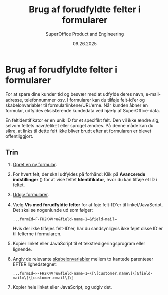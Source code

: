 ﻿---
uid: help-da-form-prefilled
title: Brug af forudfyldte felter i formularer
description: Brug af forudfyldte felter i formularer
keywords: formular, forudfyldt, forudfyldte felt, felt-id, feltidentifikator
author: SuperOffice Product and Engineering
date: 09.26.2025
version: 10.5
content_type: howto
audience: person
audience_tooltip: SuperOffice Marketing
language: da
---

# Brug af forudfyldte felter i formularer

For at spare dine kunder tid og besvær med at udfylde deres navn, e-mail-adresse, telefonnummer osv. I formularer kan du tilføje felt-id'er og skabelonvariabler til formularlinkene/URL'erne. Når kunden åbner en formular, udfyldes eksisterende kundedata ved hjælp af SuperOffice-data.

En feltidentifikator er en unik ID for et specifikt felt. Den vil ikke ændre sig, selvom feltets navn/etiket eller sproget ændres. På denne måde kan du sikre, at links til dette felt ikke bliver brudt efter at formularen er blevet offentliggjort.

## Trin

1. [Opret en ny formular][1].

2. For hvert felt, der skal udfyldes på forhånd: Klik på **Avancerede indstillinger** (<i class="ph ph-gear" aria-hidden="true"></i>) for at vise feltet **Identifikator**, hvor du kan tilføje et ID i feltet.

3. [Udgiv formularer][2].

4. Vælg **Vis med forudfyldte felter** for at føje felt-ID'er til linket/JavaScript. Det skal se nogenlunde ud som følger:

    ```text
    ...formId=F-FH2K4Vru&field-name-1=&field-mail=
    ```

    Hvis der ikke tilføjes felt-ID'er, har du sandsynligvis ikke føjet disse ID'er til felterne i formularen.

5. Kopier linket eller JavaScript til et tekstredigeringsprogram eller lignende.

6. Angiv de relevante [skabelonvariabler][3] mellem to kantede parenteser EFTER lighedstegnet:

    ```text
    ...formId=F-FH2K4Vru&field-name-1=\[\[customer.name\]\]&field-mail=\[\[customer.email\]\]
    ```

7. Kopier hele linket eller JavaScript, og udgiv det.

<!-- Referenced links -->
[1]: create.md
[2]: publish.md
[3]: ../../../knowledge-base/learn/reply-templates/template-variables.md
